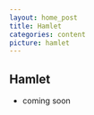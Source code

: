 ```yaml
---
layout: home_post
title: Hamlet
categories: content
picture: hamlet
---
```


## Hamlet

* coming soon